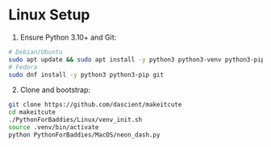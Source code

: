 # Linux Setup

1) Ensure Python 3.10+ and Git:
```bash
# Debian/Ubuntu
sudo apt update && sudo apt install -y python3 python3-venv python3-pip git
# Fedora
sudo dnf install -y python3 python3-pip git
```

2) Clone and bootstrap:
```bash
git clone https://github.com/dascient/makeitcute
cd makeitcute
./PythonForBaddies/Linux/venv_init.sh
source .venv/bin/activate
python PythonForBaddies/MacOS/neon_dash.py
```
